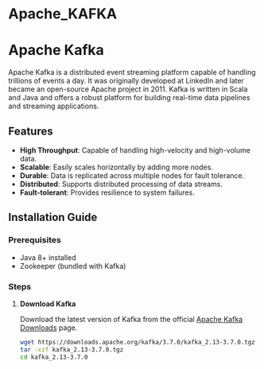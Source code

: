 # Apache_KAFKA
# Apache Kafka

Apache Kafka is a distributed event streaming platform capable of handling trillions of events a day. It was originally developed at LinkedIn and later became an open-source Apache project in 2011. Kafka is written in Scala and Java and offers a robust platform for building real-time data pipelines and streaming applications.

## Features

- **High Throughput**: Capable of handling high-velocity and high-volume data.
- **Scalable**: Easily scales horizontally by adding more nodes.
- **Durable**: Data is replicated across multiple nodes for fault tolerance.
- **Distributed**: Supports distributed processing of data streams.
- **Fault-tolerant**: Provides resilience to system failures.

## Installation Guide

### Prerequisites

- Java 8+ installed
- Zookeeper (bundled with Kafka)

### Steps

1. **Download Kafka**

   Download the latest version of Kafka from the official [Apache Kafka Downloads](https://kafka.apache.org/downloads) page.

   ```bash
   wget https://downloads.apache.org/kafka/3.7.0/kafka_2.13-3.7.0.tgz
   tar -xzf kafka_2.13-3.7.0.tgz
   cd kafka_2.13-3.7.0
